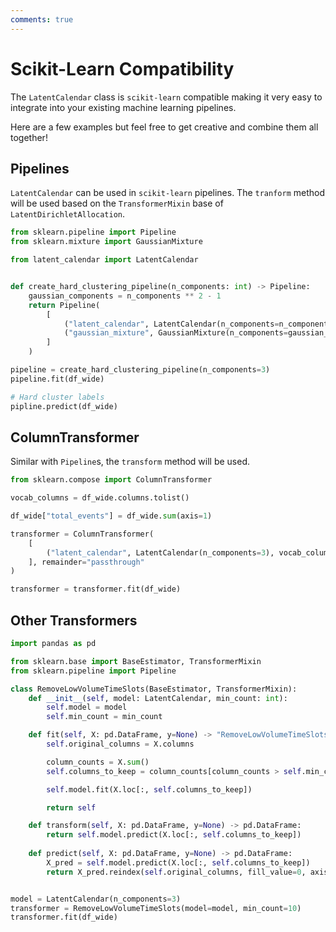 ```yaml
---
comments: true
---
```

# Scikit-Learn Compatibility

The `LatentCalendar` class is `scikit-learn` compatible making it very easy to integrate into your existing machine learning pipelines.

Here are a few examples but feel free to get creative and combine them all together!

## Pipelines

`LatentCalendar` can be used in `scikit-learn` pipelines. The `tranform` method will be used based on the `TransformerMixin` base of `LatentDirichletAllocation`. 


```python
from sklearn.pipeline import Pipeline 
from sklearn.mixture import GaussianMixture

from latent_calendar import LatentCalendar


def create_hard_clustering_pipeline(n_components: int) -> Pipeline:
    gaussian_components = n_components ** 2 - 1
    return Pipeline(
        [
            ("latent_calendar", LatentCalendar(n_components=n_components)),
            ("gaussian_mixture", GaussianMixture(n_components=gaussian_components)),
        ]
    )

pipeline = create_hard_clustering_pipeline(n_components=3)
pipeline.fit(df_wide)

# Hard cluster labels
pipline.predict(df_wide)
```

## ColumnTransformer

Similar with `Pipeline`s, the `transform` method will be used.

```python
from sklearn.compose import ColumnTransformer

vocab_columns = df_wide.columns.tolist()

df_wide["total_events"] = df_wide.sum(axis=1)

transformer = ColumnTransformer(
    [
        ("latent_calendar", LatentCalendar(n_components=3), vocab_columns),
    ], remainder="passthrough"
)

transformer = transformer.fit(df_wide)
```

## Other Transformers

```python
import pandas as pd

from sklearn.base import BaseEstimator, TransformerMixin
from sklearn.pipeline import Pipeline

class RemoveLowVolumeTimeSlots(BaseEstimator, TransformerMixin):
    def __init__(self, model: LatentCalendar, min_count: int):
        self.model = model
        self.min_count = min_count

    def fit(self, X: pd.DataFrame, y=None) -> "RemoveLowVolumeTimeSlots":
        self.original_columns = X.columns

        column_counts = X.sum()
        self.columns_to_keep = column_counts[column_counts > self.min_count].index

        self.model.fit(X.loc[:, self.columns_to_keep])

        return self

    def transform(self, X: pd.DataFrame, y=None) -> pd.DataFrame:
        return self.model.predict(X.loc[:, self.columns_to_keep])
     
    def predict(self, X: pd.DataFrame, y=None) -> pd.DataFrame:
        X_pred = self.model.predict(X.loc[:, self.columns_to_keep])
        return X_pred.reindex(self.original_columns, fill_value=0, axis=1)


model = LatentCalendar(n_components=3)
transformer = RemoveLowVolumeTimeSlots(model=model, min_count=10)
transformer.fit(df_wide)
```